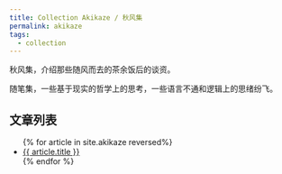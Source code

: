 ```yaml
---
title: Collection Akikaze / 秋风集
permalink: akikaze
tags:
  - collection
---
```


秋风集，介绍那些随风而去的茶余饭后的谈资。

随笔集，一些基于现实的哲学上的思考，一些语言不通和逻辑上的思绪纷飞。

## 文章列表

<ul>
{% for article in site.akikaze reversed%}
<li>
<a href="{{article.url}}">
    {{ article.title }}
</a>
</li>
{% endfor %}
</ul>
